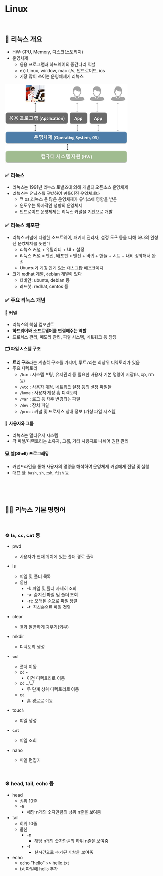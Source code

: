 # Linux

<br>

## 🔎 리눅스 개요

- HW: CPU, Memory, 디스크(스토리지)
- 운영체제
    - 응용 프로그램과 하드웨어의 중간다리 역할
    - ex) Linux, window, mac o/s, 안드로이드, ios
    - 가장 많이 쓰이는 운영체제가 리눅스

<img src="../resources/os.png" width="400">

<br>

### ✅ 리눅스
- 리눅스는 1991년 리누스 토발즈에 의해 개발되 오픈소스 운영체제
- 리눅스는 유닉스를 모방하여 만들어진 운영체제다
    - 맥 os,리눅스 등 많은 운영체제가 유닉스에 영향을 받음
    - 윈도우는 독자적인 성향의 운영체제
    - 안드로이드 운영체제는 리눅스 커널을 기반으로 개발

### ✅ 리눅스 배포판
- 리눅스 커널에 다양한 소프트웨어, 패키지 관리자, 설정 도구 등을 더해 하나의 완성된 운영체제를 뜻한다
    - 리눅스 커널 + 유틸리티 + UI + 설정
    - 리눅스 커널 = 엔진, 배포판 = 엔진 + 바퀴 + 핸들 + 시트 + 내비 장착해서 완성
    - Ubuntu가 가장 인기 있는 데스크탑 배포판이다
- 크게 redhat 계열, debian 계열이 있다 
    - 데비안: ubuntu, debian 등
    - 레드햇: redhat, centos 등
### ✅ 주요 리눅스 개념

#### 🧠 커널
- 리눅스의 핵심 컴포넌트
- **하드웨어와 소프트웨어를 연결해주는 역할**
- 프로세스 관리, 메모리 관리, 파일 시스템, 네트워크 등 담당
#### 🗂 파일 시스템 구조
- **트리 구조**라는 계층적 구조를 가지며, 루트`/`라는 최상위 디렉토리가 있음
- 주요 디렉토리
    - `/bin` : 시스템 부팅, 유지관리 등 필요한 사용자 기본 명령어 저장(ls, cp, rm 등)
    - `/etc` : 사용자 계정, 네트워크 설정 등의 설정 파일들
    - `/home` : 사용자 계정 홈 디렉토리
    - `/var` : 로그 등 자주 변경되는 파일
    - `/dev` : 장치 파일
    - `/proc` : 커널 및 프로세스 상태 정보 (가상 파일 시스템)

#### 👥 사용자와 그룹
- 리눅스는 멀티유저 시스템
- 각 파일/디렉토리는 소유자, 그룹, 기타 사용자로 나뉘어 권한 관리 
#### 💻 쉘(Shell) 프로그래밍
- 커맨드라인을 통해 사용자의 명령을 해석하여 운영체제 커널에게 전달 및 실행 
- 대표 쉘: `bash`, `sh`, `zsh`, `fish` 등

<br><br><br>

## 🔧📂 리눅스 기본 명령어 

<br>

### ⚙️ ls, cd, cat 등 
- pwd
    - 사용자가 현재 위치에 있는 폴더 경로 출력
- ls
    - 파일 및 폴더 목록
    - 옵션
        - -l: 파일 및 폴더 자세히 조회
        - -a: 숨겨진 파일 및 폴더 조회
        - -rt: 오래된 순으로 파일 정렬 
        - -t: 최신순으로 파일 정렬

- clear
    - 결과 깔끔하게 지우기(외부)
- mkdir
    - 디렉토리 생성
- cd
    - 폴더 이동 
    - cd -
        - 이전 디렉토리로 이동
    - cd ../../
        - 두 단계 상위 디렉토리로 이동
    - cd
        - 홈 경로로 이동
- touch
    - 파일 생성
- cat
    - 파일 조회
- nano
    - 파일 편집기

<br>

### ⚙️ head, tail, echo 등 

- head
    - 상위 10줄
    - -n
        - 해당 n개의 숫자만큼의 상위 n줄을 보여줌
- tail
    - 하위 10줄
    - 옵션
        - -n
            - 해당 n개의 숫자만큼의 하위 n줄을 보여줌
        - -f
            - 실시간으로 추가된 사항을 보여줌 
- echo
    - echo "hello" >> hello.txt
    - txt 파일에 hello 추가 
